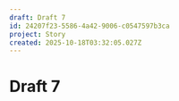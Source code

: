 ```yaml
---
draft: Draft 7
id: 24207f23-5586-4a42-9006-c0547597b3ca
project: Story
created: 2025-10-18T03:32:05.027Z
---
```


# Draft 7